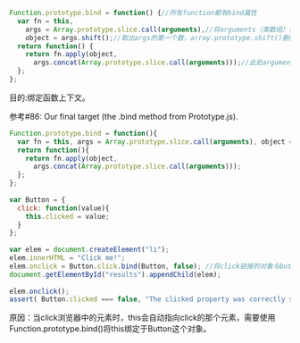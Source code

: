 ```javascript
Function.prototype.bind = function() {//所有function都有bind属性
  var fn = this,
    args = Array.prototype.slice.call(arguments),//将arguments（类数组）作为数组进行分割，此处arguments指向bind的参数
    object = args.shift();//取出args的第一个数，array.prototype.shift()删除数组的一个元素并返回它
  return function() {
    return fn.apply(object,
      args.concat(Array.prototype.slice.call(arguments)));//此处arguments指向bind返回的匿名函数所指向的参数，concat的作用：当再次调用elem.onclick(v)时，可将参数v与之前的参数共同形成两个参数。
  };
};

```
目的:绑定函数上下文。  

参考#86: Our final target (the .bind method from Prototype.js).
```javascript
Function.prototype.bind = function(){ 
  var fn = this, args = Array.prototype.slice.call(arguments), object = args.shift(); 
  return function(){ 
    return fn.apply(object, 
      args.concat(Array.prototype.slice.call(arguments))); 
  }; 
}; 
 
var Button = { 
  click: function(value){ 
    this.clicked = value; 
  } 
}; 
 
var elem = document.createElement("li"); 
elem.innerHTML = "Click me!"; 
elem.onclick = Button.click.bind(Button, false); //将click链接的对象与button对象绑定。
document.getElementById("results").appendChild(elem); 
 
elem.onclick(); 
assert( Button.clicked === false, "The clicked property was correctly set on the object" );
```

原因：当click浏览器中的元素时，this会自动指向click的那个元素，需要使用Function.prototype.bind()将this绑定于Button这个对象。
